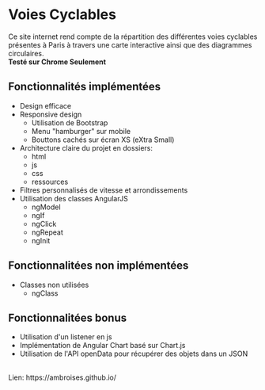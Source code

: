 ﻿# Voies Cyclables
Ce site internet rend compte de la répartition des différentes voies cyclables présentes à Paris à travers une carte interactive ainsi que des diagrammes circulaires.<br/>
**Testé sur Chrome Seulement**
## Fonctionnalités implémentées
* Design efficace
* Responsive design
  * Utilisation de Bootstrap
  * Menu "hamburger" sur mobile
  * Bouttons cachés sur écran XS (eXtra Small)
* Architecture claire du projet en dossiers:
  * html
  * js
  * css
  * ressources
* Filtres personnalisés de vitesse et arrondissements
* Utilisation des classes AngularJS
  * ngModel
  * ngIf
  * ngClick
  * ngRepeat
  * ngInit

## Fonctionnalitées non implémentées
* Classes non utilisées
  * ngClass

## Fonctionnalitées bonus
* Utilisation d'un listener en js
* Implémentation de Angular Chart basé sur Chart.js
* Utilisation de l'API openData pour récupérer des objets dans un JSON

<br/>
Lien: https://ambroises.github.io/